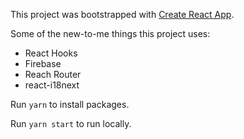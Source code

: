 This project was bootstrapped with [Create React App](https://github.com/facebook/create-react-app).

Some of the new-to-me things this project uses:

- React Hooks
- Firebase
- Reach Router
- react-i18next

Run `yarn` to install packages.

Run `yarn start` to run locally.
